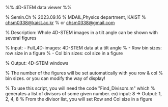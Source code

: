 %% 4D-STEM data viewer %%

% Semin.Ch
% 2023.09.16
% MDAIL,Physics department, KAIST
% chsm0338@kaist.ac.kr
% or chsm0338@gmail.com

% Description: Whole 4D-STEM images in a tilt angle can be shown with several figures

% Input:  - Full_4D-images: 4D-STEM data at a tilt angle
%         - Row bin sizes: row size in a figure
%         - Col bin sizes: col size in a figure

% Output: 4D-STEM windows

% The number of the figures will be set automatically with you row & col
% bin sizes. or you can modify the way of display!

% To use this script, you will need the code "Find_Divisors.m" which
% generates a list of divisors of some given number. ex) input: 8 -> Output: 1, 2, 4, 8
% From the divisor list, you will set Row and Col size in a figure
